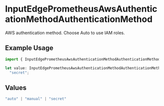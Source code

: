 # InputEdgePrometheusAwsAuthenticationMethodAuthenticationMethod

AWS authentication method. Choose Auto to use IAM roles.

## Example Usage

```typescript
import { InputEdgePrometheusAwsAuthenticationMethodAuthenticationMethod } from "cribl-control-plane/models";

let value: InputEdgePrometheusAwsAuthenticationMethodAuthenticationMethod =
  "secret";
```

## Values

```typescript
"auto" | "manual" | "secret"
```